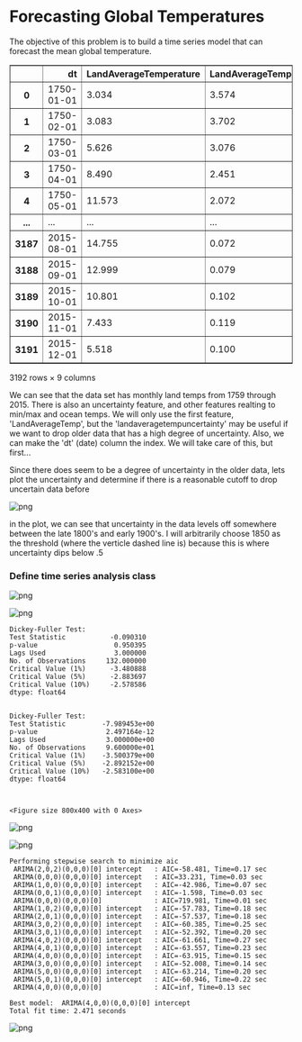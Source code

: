 # Forecasting Global Temperatures


The objective of this problem is to build a time series model that can forecast the mean global temperature.




<div>
<table border="1" class="dataframe">
  <thead>
    <tr style="text-align: right;">
      <th></th>
      <th>dt</th>
      <th>LandAverageTemperature</th>
      <th>LandAverageTemperatureUncertainty</th>
      <th>LandMaxTemperature</th>
      <th>LandMaxTemperatureUncertainty</th>
      <th>LandMinTemperature</th>
      <th>LandMinTemperatureUncertainty</th>
      <th>LandAndOceanAverageTemperature</th>
      <th>LandAndOceanAverageTemperatureUncertainty</th>
    </tr>
  </thead>
  <tbody>
    <tr>
      <th>0</th>
      <td>1750-01-01</td>
      <td>3.034</td>
      <td>3.574</td>
      <td>NaN</td>
      <td>NaN</td>
      <td>NaN</td>
      <td>NaN</td>
      <td>NaN</td>
      <td>NaN</td>
    </tr>
    <tr>
      <th>1</th>
      <td>1750-02-01</td>
      <td>3.083</td>
      <td>3.702</td>
      <td>NaN</td>
      <td>NaN</td>
      <td>NaN</td>
      <td>NaN</td>
      <td>NaN</td>
      <td>NaN</td>
    </tr>
    <tr>
      <th>2</th>
      <td>1750-03-01</td>
      <td>5.626</td>
      <td>3.076</td>
      <td>NaN</td>
      <td>NaN</td>
      <td>NaN</td>
      <td>NaN</td>
      <td>NaN</td>
      <td>NaN</td>
    </tr>
    <tr>
      <th>3</th>
      <td>1750-04-01</td>
      <td>8.490</td>
      <td>2.451</td>
      <td>NaN</td>
      <td>NaN</td>
      <td>NaN</td>
      <td>NaN</td>
      <td>NaN</td>
      <td>NaN</td>
    </tr>
    <tr>
      <th>4</th>
      <td>1750-05-01</td>
      <td>11.573</td>
      <td>2.072</td>
      <td>NaN</td>
      <td>NaN</td>
      <td>NaN</td>
      <td>NaN</td>
      <td>NaN</td>
      <td>NaN</td>
    </tr>
    <tr>
      <th>...</th>
      <td>...</td>
      <td>...</td>
      <td>...</td>
      <td>...</td>
      <td>...</td>
      <td>...</td>
      <td>...</td>
      <td>...</td>
      <td>...</td>
    </tr>
    <tr>
      <th>3187</th>
      <td>2015-08-01</td>
      <td>14.755</td>
      <td>0.072</td>
      <td>20.699</td>
      <td>0.110</td>
      <td>9.005</td>
      <td>0.170</td>
      <td>17.589</td>
      <td>0.057</td>
    </tr>
    <tr>
      <th>3188</th>
      <td>2015-09-01</td>
      <td>12.999</td>
      <td>0.079</td>
      <td>18.845</td>
      <td>0.088</td>
      <td>7.199</td>
      <td>0.229</td>
      <td>17.049</td>
      <td>0.058</td>
    </tr>
    <tr>
      <th>3189</th>
      <td>2015-10-01</td>
      <td>10.801</td>
      <td>0.102</td>
      <td>16.450</td>
      <td>0.059</td>
      <td>5.232</td>
      <td>0.115</td>
      <td>16.290</td>
      <td>0.062</td>
    </tr>
    <tr>
      <th>3190</th>
      <td>2015-11-01</td>
      <td>7.433</td>
      <td>0.119</td>
      <td>12.892</td>
      <td>0.093</td>
      <td>2.157</td>
      <td>0.106</td>
      <td>15.252</td>
      <td>0.063</td>
    </tr>
    <tr>
      <th>3191</th>
      <td>2015-12-01</td>
      <td>5.518</td>
      <td>0.100</td>
      <td>10.725</td>
      <td>0.154</td>
      <td>0.287</td>
      <td>0.099</td>
      <td>14.774</td>
      <td>0.062</td>
    </tr>
  </tbody>
</table>
<p>3192 rows × 9 columns</p>
</div>



We can see that the data set has monthly land temps from 1759 through 2015. There is also an uncertainty feature, and other features realting to min/max and ocean temps. We will only use the first feature, 'LandAverageTemp', but the 'landaveragetempuncertainty' may be useful if we want to drop older data that has a high degree of uncertainty. Also, we can make the 'dt' (date) column the index. We will take care of this, but first...

Since there does seem to be a degree of uncertainty in the older data, lets plot the uncertainty and determine if there is a reasonable cutoff to drop uncertain data before


    
![png](assets/images/tsa2_files/global_temp_timeseries_v04_7_0.png)
    


in the plot, we can see that uncertainty in the data levels off somewhere between the late 1800's and early 1900's. I will arbitrarily choose 1850 as the threshold (where the verticle dashed line is) because this is where uncertainty dips below .5

### Define time series analysis class


    
![png](assets/images/tsa2_files/global_temp_timeseries_v04_13_0.png)
    



    
![png](assets/images/tsa2_files/global_temp_timeseries_v04_14_0.png)
    


    Dickey-Fuller Test: 
    Test Statistic           -0.090310
    p-value                   0.950395
    Lags Used                 3.000000
    No. of Observations     132.000000
    Critical Value (1%)      -3.480888
    Critical Value (5%)      -2.883697
    Critical Value (10%)     -2.578586
    dtype: float64


    Dickey-Fuller Test: 
    Test Statistic         -7.989453e+00
    p-value                 2.497164e-12
    Lags Used               3.000000e+00
    No. of Observations     9.600000e+01
    Critical Value (1%)    -3.500379e+00
    Critical Value (5%)    -2.892152e+00
    Critical Value (10%)   -2.583100e+00
    dtype: float64



    <Figure size 800x400 with 0 Axes>



    
![png](assets/images/tsa2_files/global_temp_timeseries_v04_18_1.png)
    



    
![png](assets/images/tsa2_files/global_temp_timeseries_v04_18_2.png)
    


    Performing stepwise search to minimize aic
     ARIMA(2,0,2)(0,0,0)[0] intercept   : AIC=-58.481, Time=0.17 sec
     ARIMA(0,0,0)(0,0,0)[0] intercept   : AIC=33.231, Time=0.03 sec
     ARIMA(1,0,0)(0,0,0)[0] intercept   : AIC=-42.986, Time=0.07 sec
     ARIMA(0,0,1)(0,0,0)[0] intercept   : AIC=-1.598, Time=0.03 sec
     ARIMA(0,0,0)(0,0,0)[0]             : AIC=719.981, Time=0.01 sec
     ARIMA(1,0,2)(0,0,0)[0] intercept   : AIC=-57.783, Time=0.18 sec
     ARIMA(2,0,1)(0,0,0)[0] intercept   : AIC=-57.537, Time=0.18 sec
     ARIMA(3,0,2)(0,0,0)[0] intercept   : AIC=-60.385, Time=0.25 sec
     ARIMA(3,0,1)(0,0,0)[0] intercept   : AIC=-52.392, Time=0.20 sec
     ARIMA(4,0,2)(0,0,0)[0] intercept   : AIC=-61.661, Time=0.27 sec
     ARIMA(4,0,1)(0,0,0)[0] intercept   : AIC=-63.557, Time=0.23 sec
     ARIMA(4,0,0)(0,0,0)[0] intercept   : AIC=-63.915, Time=0.15 sec
     ARIMA(3,0,0)(0,0,0)[0] intercept   : AIC=-52.008, Time=0.14 sec
     ARIMA(5,0,0)(0,0,0)[0] intercept   : AIC=-63.214, Time=0.20 sec
     ARIMA(5,0,1)(0,0,0)[0] intercept   : AIC=-60.946, Time=0.22 sec
     ARIMA(4,0,0)(0,0,0)[0]             : AIC=inf, Time=0.13 sec
    
    Best model:  ARIMA(4,0,0)(0,0,0)[0] intercept
    Total fit time: 2.471 seconds



    
![png](assets/images/tsa2_files/global_temp_timeseries_v04_19_1.png)
    
